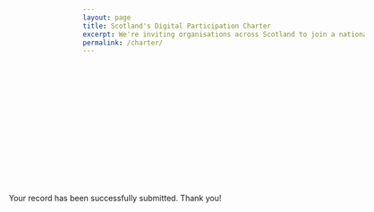 ```yaml
---
layout: page
title: Scotland's Digital Participation Charter
excerpt: We're inviting organisations across Scotland to join a national movement to promote digital participation and basic digital skills.
permalink: /charter/
---
```


<link rel="stylesheet" href="http://netdna.bootstrapcdn.com/bootstrap/3.3.0/css/bootstrap.min.css" />
<link rel="stylesheet" href="http://digital.scvo.org.uk/css/main.css" />

<div class="alert alert-block alert-success" style="position: absolute; top: 10%; left: 10%;">
	Your record has been successfully submitted. Thank you!
</div>